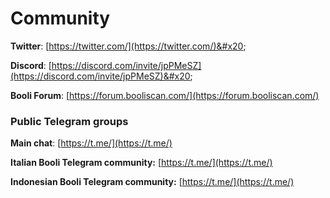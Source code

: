 # Community

**Twitter**: [https://twitter.com/](https://twitter.com/)&#x20;

**Discord**: [https://discord.com/invite/jpPMeSZ](https://discord.com/invite/jpPMeSZ)&#x20;

**Booli Forum**: [https://forum.booliscan.com/](https://forum.booliscan.com/)

### Public Telegram groups

**Main chat**: [https://t.me/](https://t.me/)

<!-- **Booli announcements group**: [https://t.me/FuseAnnouncements](https://t.me/FuseAnnouncements) -->

<!-- **Booli Cash group**: [https://t.me/fusecash](https://t.me/fusecash) -->

<!-- **medifaktSwap group**: [https://t.me/fuseswap](https://t.me/fuseswap) -->

<!-- **Booli NFTs**: [https://t.me/fuseNFTs](https://t.me/fuseNFTs)&#x20; -->

**Italian Booli Telegram community:** [https://t.me/](https://t.me/)

**Indonesian Booli Telegram community:** [https://t.me/](https://t.me/)

